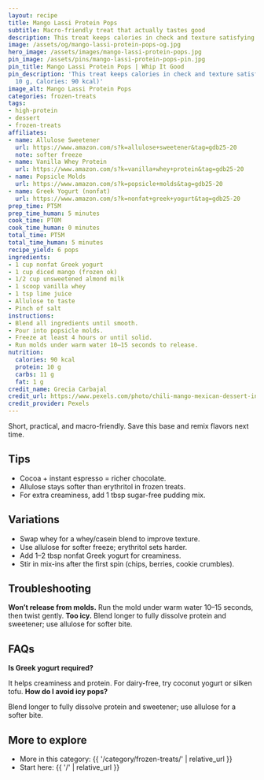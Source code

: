 ```yaml
---
layout: recipe
title: Mango Lassi Protein Pops
subtitle: Macro-friendly treat that actually tastes good
description: This treat keeps calories in check and texture satisfying.
image: /assets/og/mango-lassi-protein-pops-og.jpg
hero_image: /assets/images/mango-lassi-protein-pops.jpg
pin_image: /assets/pins/mango-lassi-protein-pops-pin.jpg
pin_title: Mango Lassi Protein Pops | Whip It Good
pin_description: 'This treat keeps calories in check and texture satisfying. (Protein:
  10 g, Calories: 90 kcal)'
image_alt: Mango Lassi Protein Pops
categories: frozen-treats
tags:
- high-protein
- dessert
- frozen-treats
affiliates:
- name: Allulose Sweetener
  url: https://www.amazon.com/s?k=allulose+sweetener&tag=gdb25-20
  note: softer freeze
- name: Vanilla Whey Protein
  url: https://www.amazon.com/s?k=vanilla+whey+protein&tag=gdb25-20
- name: Popsicle Molds
  url: https://www.amazon.com/s?k=popsicle+molds&tag=gdb25-20
- name: Greek Yogurt (nonfat)
  url: https://www.amazon.com/s?k=nonfat+greek+yogurt&tag=gdb25-20
prep_time: PT5M
prep_time_human: 5 minutes
cook_time: PT0M
cook_time_human: 0 minutes
total_time: PT5M
total_time_human: 5 minutes
recipe_yield: 6 pops
ingredients:
- 1 cup nonfat Greek yogurt
- 1 cup diced mango (frozen ok)
- 1/2 cup unsweetened almond milk
- 1 scoop vanilla whey
- 1 tsp lime juice
- Allulose to taste
- Pinch of salt
instructions:
- Blend all ingredients until smooth.
- Pour into popsicle molds.
- Freeze at least 4 hours or until solid.
- Run molds under warm water 10–15 seconds to release.
nutrition:
  calories: 90 kcal
  protein: 10 g
  carbs: 11 g
  fat: 1 g
credit_name: Grecia Carbajal
credit_url: https://www.pexels.com/photo/chili-mango-mexican-dessert-in-a-cup-close-up-33895388/
credit_provider: Pexels
---
```

Short, practical, and macro-friendly. Save this base and remix flavors next time.

## Tips
- Cocoa + instant espresso = richer chocolate.
- Allulose stays softer than erythritol in frozen treats.
- For extra creaminess, add 1 tbsp sugar-free pudding mix.

## Variations
- Swap whey for a whey/casein blend to improve texture.
- Use allulose for softer freeze; erythritol sets harder.
- Add 1–2 tbsp nonfat Greek yogurt for creaminess.
- Stir in mix-ins after the first spin (chips, berries, cookie crumbles).

## Troubleshooting
**Won’t release from molds.** Run the mold under warm water 10–15 seconds, then twist gently.
**Too icy.** Blend longer to fully dissolve protein and sweetener; use allulose for softer bite.

## FAQs
**Is Greek yogurt required?**

It helps creaminess and protein. For dairy-free, try coconut yogurt or silken tofu.
**How do I avoid icy pops?**

Blend longer to fully dissolve protein and sweetener; use allulose for a softer bite.

## More to explore
- More in this category: {{ '/category/frozen-treats/' | relative_url }}
- Start here: {{ '/' | relative_url }}
